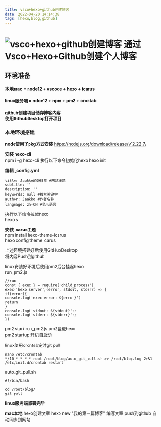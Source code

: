 ```yaml
---
title: vsco+hexo+github创建博客
date: 2022-04-20 14:14:38
tags: [hexo,blog,github]
---
```

![vsco+hexo+github创建博客](https://tva2.sinaimg.cn/large/0072Vf1pgy1foxki70guwj31kw0w0qpu.jpg)
通过Vsco+Hexo+Github创建个人博客
=============================
环境准备
-----
#### 本地mac = node12 + vscode + hexo + icarus  
#### linux服务端 = ndoe12 + npm + pm2 + crontab

**github创建项目储存博客内容  
使用GithubDesktop打开项目**

### 本地环境搭建
**node使用了pkg方式安装**
<https://nodejs.org/download/release/v12.22.7/>

**安装 hexo-cli**  
npm i -g hexo-cli 
执行以下命令初始化hexo
hexo init

**编辑 _config.yml**

    title: Jaakko的365天 #网站标题
    subtitle: ''
    description: ''
    keywords: null #搜索关键字
    author: Jaakko #作者名称
    language: zh-CN #显示语言

执行以下命令拉起hexo  
hexo s

**安装 icarus主题**  
npm install hexo-theme-icarus  
hexo config theme icarus

上述环境搭建好后使用GitHubDesktop  
将内容Push到github

linux安装好环境后使用pm2后台挂起hexo  
run_pm2.js  

    //run
    const { exec } = require('child_process')
    exec('hexo server',(error, stdout, stderr) => {
    if(error){
    console.log('exec error: ${error}')
    return
    }
    console.log('stdout: ${stdout}');
    console.log('stderr: ${stderr}');
    })

pm2 start run_pm2.js  pm2挂载hexo  
pm2 startup  开机自启动  

linux使用crontab定时git pull

    nano /etc/crontab
    */10 * * * * root /root/blog/auto_git_pull.sh >> /root/blog.log 2>&1
    /etc/init.d/crontab restart

auto_git_pull.sh

    #!/bin/bash

    cd /root/blog/
    git pull

**linux服务端部署完毕**

**mac本地**
hexo创建文章
hexo new "我的第一篇博客"
编写文章
push到github
自动同步到网站
